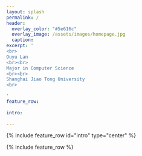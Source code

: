 ```yaml
---
layout: splash
permalink: /
header:
  overlay_color: "#5e616c"
  overlay_image: /assets/images/homepage.jpg
  caption:
excerpt: '
<br>
Ouyu Lan
<br><br>
Major in Computer Science
<br><br>
Shanghai Jiao Tong University
<br>

'
feature_row:
  
intro:
 
---
```


{% include feature_row id="intro" type="center" %}

{% include feature_row %}